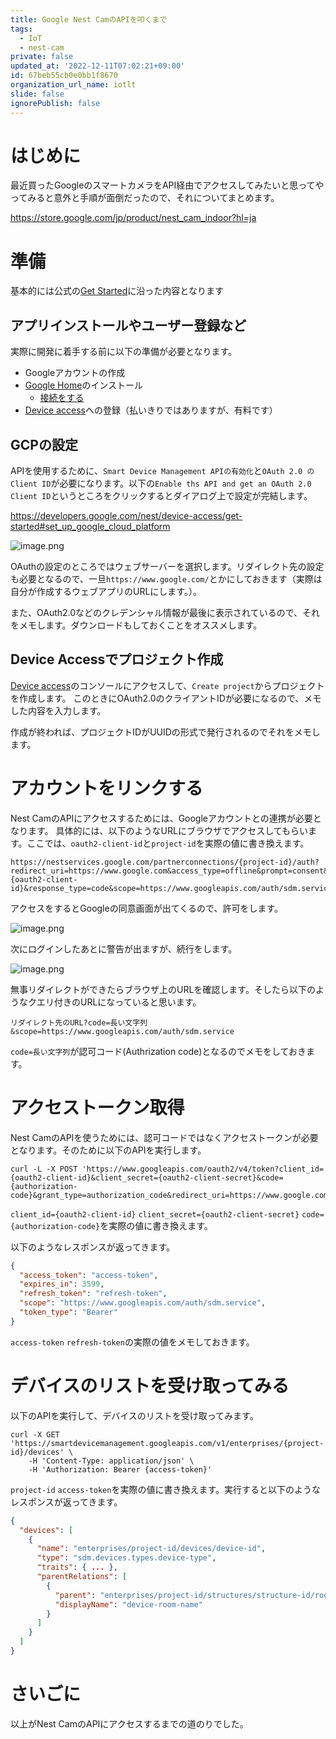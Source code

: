 ```yaml
---
title: Google Nest CamのAPIを叩くまで
tags:
  - IoT
  - nest-cam
private: false
updated_at: '2022-12-11T07:02:21+09:00'
id: 67beb55cb0e0bb1f8670
organization_url_name: iotlt
slide: false
ignorePublish: false
---
```

# はじめに

最近買ったGoogleのスマートカメラをAPI経由でアクセスしてみたいと思ってやってみると意外と手順が面倒だったので、それについてまとめます。

https://store.google.com/jp/product/nest_cam_indoor?hl=ja

# 準備

基本的には公式の[Get Started](https://developers.google.com/nest/device-access/get-started)に沿った内容となります

## アプリインストールやユーザー登録など

実際に開発に着手する前に以下の準備が必要となります。

- Googleアカウントの作成
- [Google Home](https://home.google.com/intl/ja_jp/welcome/)のインストール
    - [接続をする](https://support.google.com/googlenest/answer/9293657?hl=ja)
- [Device access](https://developers.google.com/nest/device-access)への登録（払いきりではありますが、有料です）

## GCPの設定

APIを使用するために、`Smart Device Management APIの有効化`と`OAuth 2.0 のClient ID`が必要になります。以下の`Enable ths API and get an OAuth 2.0 Client ID`というところをクリックするとダイアログ上で設定が完結します。

https://developers.google.com/nest/device-access/get-started#set_up_google_cloud_platform

![image.png](https://qiita-image-store.s3.ap-northeast-1.amazonaws.com/0/209689/e51de1ae-673f-ab57-acbc-f95525ca7532.png)

OAuthの設定のところではウェブサーバーを選択します。リダイレクト先の設定も必要となるので、一旦`https://www.google.com/`とかにしておきます（実際は自分が作成するウェブアプリのURLにします。）。

また、OAuth2.0などのクレデンシャル情報が最後に表示されているので、それをメモします。ダウンロードもしておくことをオススメします。

## Device Accessでプロジェクト作成

[Device access](https://developers.google.com/nest/device-access)のコンソールにアクセスして、`Create project`からプロジェクトを作成します。
このときにOAuth2.0のクライアントIDが必要になるので、メモした内容を入力します。

作成が終われば、プロジェクトIDがUUIDの形式で発行されるのでそれをメモします。

# アカウントをリンクする

Nest CamのAPIにアクセスするためには、Googleアカウントとの連携が必要となります。
具体的には、以下のようなURLにブラウザでアクセスしてもらいます。ここでは、`oauth2-client-id`と`project-id`を実際の値に書き換えます。

```
https://nestservices.google.com/partnerconnections/{project-id}/auth?redirect_uri=https://www.google.com&access_type=offline&prompt=consent&client_id={oauth2-client-id}&response_type=code&scope=https://www.googleapis.com/auth/sdm.service
```

アクセスをするとGoogleの同意画面が出てくるので、許可をします。

![image.png](https://qiita-image-store.s3.ap-northeast-1.amazonaws.com/0/209689/d7b2f4a9-2b72-805a-5465-60317f670184.png)

次にログインしたあとに警告が出ますが、続行をします。

![image.png](https://qiita-image-store.s3.ap-northeast-1.amazonaws.com/0/209689/14925779-ed46-1914-6ecc-c2905c8a94d2.png)

無事リダイレクトができたらブラウザ上のURLを確認します。そしたら以下のようなクエリ付きのURLになっていると思います。

```
リダイレクト先のURL?code=長い文字列&scope=https://www.googleapis.com/auth/sdm.service
```

`code=長い文字列`が認可コード(Authrization code)となるのでメモをしておきます。

# アクセストークン取得

Nest CamのAPIを使うためには、認可コードではなくアクセストークンが必要となります。そのために以下のAPIを実行します。

```
curl -L -X POST 'https://www.googleapis.com/oauth2/v4/token?client_id={oauth2-client-id}&client_secret={oauth2-client-secret}&code={authorization-code}&grant_type=authorization_code&redirect_uri=https://www.google.com'
```

`client_id={oauth2-client-id}` `client_secret={oauth2-client-secret}` `code={authorization-code}`を実際の値に書き換えます。

以下のようなレスポンスが返ってきます。

```json
{
  "access_token": "access-token",
  "expires_in": 3599,
  "refresh_token": "refresh-token",
  "scope": "https://www.googleapis.com/auth/sdm.service",
  "token_type": "Bearer"
}
```

`access-token` `refresh-token`の実際の値をメモしておきます。

# デバイスのリストを受け取ってみる

以下のAPIを実行して、デバイスのリストを受け取ってみます。

```
curl -X GET 'https://smartdevicemanagement.googleapis.com/v1/enterprises/{project-id}/devices' \
    -H 'Content-Type: application/json' \
    -H 'Authorization: Bearer {access-token}'
```

`project-id` `access-token`を実際の値に書き換えます。実行すると以下のようなレスポンスが返ってきます。

```json
{
  "devices": [
    {
      "name": "enterprises/project-id/devices/device-id",
      "type": "sdm.devices.types.device-type",
      "traits": { ... },
      "parentRelations": [
        {
          "parent": "enterprises/project-id/structures/structure-id/rooms/room-id",
          "displayName": "device-room-name"
        }
      ]
    }
  ]
}
```

# さいごに

以上がNest CamのAPIにアクセスするまでの道のりでした。
